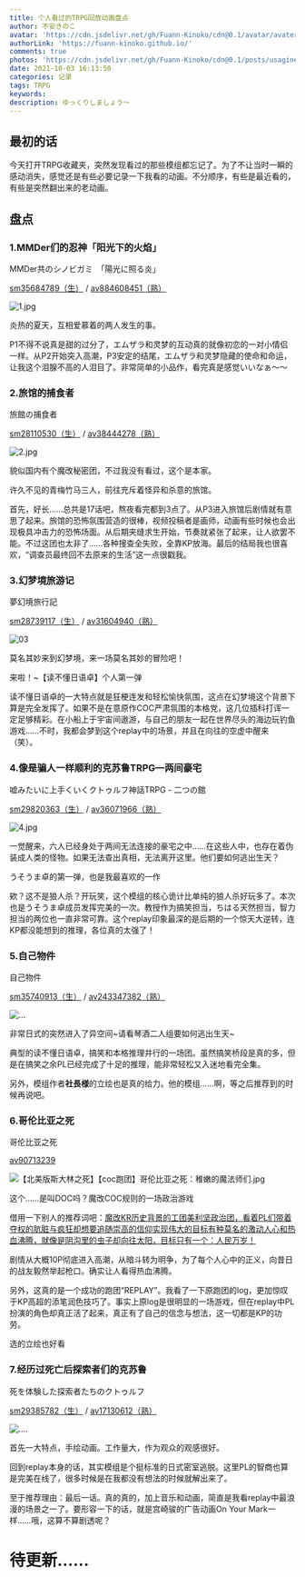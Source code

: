 ```yaml
---
title: 个人看过的TRPG回放动画盘点
author: 不安きのこ
avatar: 'https://cdn.jsdelivr.net/gh/Fuann-Kinoko/cdn@0.1/avatar/avater-tsuki.png'
authorLink: 'https://fuann-kinoko.github.io/'
comments: true
photos: 'https://cdn.jsdelivr.net/gh/Fuann-Kinoko/cdn@0.1/posts/usagineko.jpg'
date: 2021-10-03 16:13:50
categories: 记录
tags: TRPG
keywords:
description: ゆっくりしましょう～ 
---
```

## 最初的话

​		今天打开TRPG收藏夹，突然发现看过的那些模组都忘记了。为了不让当时一瞬的感动消失，感觉还是有些必要记录一下我看的动画。不分顺序，有些是最近看的，有些是突然翻出来的老动画。

## 盘点

### **1.MMDer们的忍神「阳光下的火焰」**



MMDer共のシノビガミ　「陽光に照る炎」

[sm35684789（生）](https://www.nicovideo.jp/watch/sm35684789)  /  [av884608451（熟）](https://www.bilibili.com/video/BV16K4y1a77C)



![1.jpg](https://img.cdn.nimg.jp/s/nicovideo/thumbnails/35684789/35684789.99932834.original/r1280x720l?key=b17d55d0a0312b38cf7c770feaba35e8df10b4b6c4724e19a3b97adec48c7e4d)



炎热的夏天，互相爱慕着的两人发生的事。

P1不得不说真是甜的过分了，エムザラ和灵梦的互动真的就像初恋的一对小情侣一样。从P2开始突入高潮，P3安定的结尾，エムザラ和灵梦隐藏的使命和命运，让我这个泪腺不高的人泪目了。非常简单的小品作，看完真是感觉いいなぁ～～



### **2.旅馆的捕食者**



旅館の捕食者

[sm28110530（生）](https://www.nicovideo.jp/watch/sm28110530)  /  [av38444278（熟）](https://www.bilibili.com/video/BV1Pt411v7zc)



![2.jpg](https://img.cdn.nimg.jp/s/nicovideo/thumbnails/28110530/28110530.original/r1280x720l?key=c849914e3ac5ca9630ac0f245c6d3ab531493154c808bfc39ca31b4946cbc5a8)



貌似国内有个魔改秘密团，不过我没有看过，这个是本家。

许久不见的青梅竹马三人，前往充斥着怪异和杀意的旅馆。

首先，好长……总共是17话吧，熬夜看完都到3点了。从P3进入旅馆后剧情就有意思了起来。旅馆的恐怖氛围营造的很棒，视频投稿者是画师，动画有些时候也会出现极具冲击力的恐怖场面。从后期夹缝求生开始，节奏就紧张了起来，让人欲罢不能。不过这团也太非了……各种搜查全失败，全靠KP放海。最后的结局我也很喜欢，“调查员最终回不去原来的生活”这一点很戳我。



### **3.幻梦境旅游记**



夢幻境旅行記

[sm28739117（生）](https://www.nicovideo.jp/watch/sm28739117)  /  [av31604940（熟）](https://www.bilibili.com/video/BV12W411C7ZJ)



![03](https://i.loli.net/2021/10/04/AJfMuLaND6tmjYR.png)



莫名其妙来到幻梦境，来一场莫名其妙的冒险吧！

来啦！~【读不懂日语卓】个人第一弹

读不懂日语卓的一大特点就是狂梗连发和轻松愉快氛围，这点在幻梦境这个背景下算是完全发挥了。如果不是在意原作COC严肃氛围的本格党，这几位插科打诨一定足够精彩。在小船上于宇宙间遨游，与自己的朋友一起在世界尽头的海边玩钓鱼游戏……不时，我都会梦到这个replay中的场景，并且在向往的空虚中醒来（笑）。



### 4.**像是骗人一样顺利的克苏鲁TRPG—两间豪宅**



嘘みたいに上手くいくクトゥルフ神話TRPG - 二つの館

[sm29820363（生）](https://www.nicovideo.jp/watch/sm29820363)  /  [av36071966（熟）](https://www.bilibili.com/video/BV1ot41127NU)



![4.jpg](https://img.cdn.nimg.jp/s/nicovideo/thumbnails/29820363/29820363.original/r1280x720l?key=3cf53a4fb9a9b01f1954cc8c3e6e09bd4fe9ce5a1c76265e2f8561ed1ce840b6)



一觉醒来，六人已经身处于两间无法连接的豪宅之中……在这些人中，也存在着伪装成人类的怪物。如果无法查出真相，无法离开这里。他们要如何逃出生天？

うそうま卓的第一弹，也是我最喜欢的一作

欸？这不是狼人杀？开玩笑，这个模组的核心诡计比单纯的狼人杀好玩多了。本次也是うそうま卓成员发挥完美的一次。教授作为搞笑担当，ちはる天然担当，智力担当的两位也一直非常可靠。这个replay印象最深的是后期的一个惊天大逆转，连KP都没能想到的推理，各位真的太强了！



### **5.自己物件**



自己物件

[sm35740913（生）](https://www.nicovideo.jp/watch/sm35740913)  /  [av243347382（熟）](https://www.bilibili.com/video/BV1Cv411z7J6)



![...](https://img.cdn.nimg.jp/s/nicovideo/thumbnails/35740913/35740913.48395941.original/r1280x720l?key=126d8eff397e95790d2ff1de839bdcc29801356f3c5c3c558ad236cac8b9df59)

非常日式的突然进入了异空间~请看琴酒二人组要如何逃出生天~

典型的读不懂日语卓，搞笑和本格推理并行的一场团。虽然搞笑桥段是真的多，但是在搞笑之余PL已经完成了十足的推理，能非常轻松又入迷地看完全集。

另外，模组作者**社長様**的立绘也是真的给力。他的模组……啊，等之后推荐到的时候再说吧。



### **6.哥伦比亚之死**



哥伦比亚之死

[av90713239](https://www.bilibili.com/video/BV1v7411F7mM)



![【北美版斯大林之死】【coc跑团】哥伦比亚之死：稚嫩的魔法师们.jpg](https://i.loli.net/2021/10/04/gWO3KIZJP6wlyGL.jpg)

这个……是叫DOC吗？魔改COC规则的一场政治游戏

借用一下别人的推荐词吧：<u>魔改KR历史背景的工团美利坚政治团，看着PL们带着夺权的肮脏与疯狂却想要追随崇高的信仰实现伟大的目标有种莫名的激动人心和热血沸腾，就像是阴沟里的虫子却向往太阳，目标只有一个：人民万岁！</u>

剧情从大概10P彻底进入高潮，从暗斗转为明争，为了每个人心中的正义，向昔日的战友毅然举起枪口。确实让人看得热血沸腾。

另外，这真的是一个成功的跑团“REPLAY”。我看了一下原跑团的log，更加惊叹于KP高超的添笔润色技巧了。事实上原log是很明显的一场游戏，但在replay中PL扮演的角色却真正活了起来，真正有了自己的信念与想法，这一切都是KP的功劳。

选的立绘也好看



### **7.经历过死亡后探索者们的克苏鲁**



死を体験した探索者たちのクトゥルフ

[sm29385782（生）](https://www.nicovideo.jp/watch/sm29385782)  /  [av17130612（熟）](https://www.bilibili.com/video/BV1WW411h7JN)



![....](https://img.cdn.nimg.jp/s/nicovideo/thumbnails/29385782/29385782.original/r1280x720l?key=2c58f42d77af5cac9dab697644ae5ca4cc6939c11ef8050b5f45a5ea9e37be9b)



首先一大特点，手绘动画。工作量大，作为观众的观感很好。

回到replay本身的话，其实模组是个挺标准的日式密室逃脱。这里PL的智商也算是完美在线了，很多时候是在我都没有想法的时候就解出来了。

至于推荐理由：最后一话。真的真的，加上音乐和动画，简直是我看replay中最浪漫的场景之一了。要形容一下的话，就是宫崎骏的广告动画On Your Mark一样……哦，这算不算剧透呢？

# 待更新……